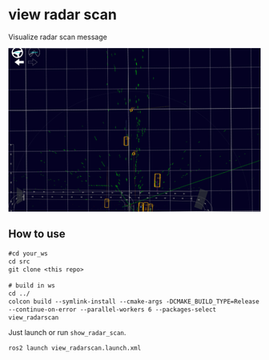 # view radar scan

Visualize radar scan message 

![](sample_image.png)

## How to use

```
#cd your_ws
cd src
git clone <this repo>

# build in ws
cd ../
colcon build --symlink-install --cmake-args -DCMAKE_BUILD_TYPE=Release --continue-on-error --parallel-workers 6 --packages-select view_radarscan
```

Just launch or run `show_radar_scan`.

```
ros2 launch view_radarscan.launch.xml
```